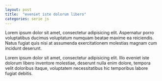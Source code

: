 ```yaml
---
layout: post
title:  "eveniet iste dolorum libero"
categories: serie js
---
```


Lorem ipsum dolor sit amet, consectetur adipisicing elit. Aspernatur porro voluptatibus ducimus voluptatum numquam beatae maxime ea reiciendis. Natus fugiat quis nisi at assumenda exercitationem molestias magnam cum incidunt deserunt.

Lorem ipsum dolor sit amet, consectetur adipisicing elit. Illo eveniet iste dolorum libero inventore molestiae, deserunt nulla enim dolore, tempora velit doloribus itaque, voluptatem necessitatibus hic temporibus labore fugiat debitis.